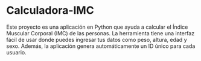 # Calculadora-IMC
Este proyecto es una aplicación en Python que ayuda a calcular el Índice Muscular Corporal (IMC) de las personas. La herramienta tiene una interfaz fácil de usar donde puedes ingresar tus datos como peso, altura, edad y sexo. Además, la aplicación genera automáticamente un ID único para cada usuario.
